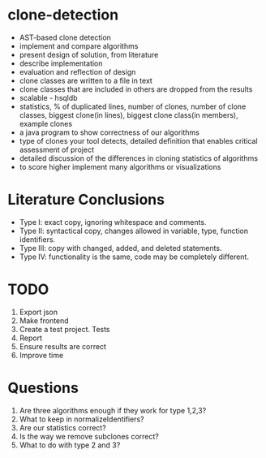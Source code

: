 # clone-detection

- AST-based clone detection
- implement and compare algorithms
- present design of solution, from literature
- describe implementation
- evaluation and reflection of design
- clone classes are written to a file in text
- clone classes that are included in others are dropped from the results
- scalable - hsqldb
- statistics, % of duplicated lines, number of clones, number of clone classes, biggest clone(in lines), biggest clone class(in members), example clones
- a java program to show correctness of our algorithms
- type of clones your tool detects, detailed definition that enables critical assessment of project
- detailed discussion of the differences in cloning statistics of algorithms
- to score higher implement many algorithms or visualizations

# Literature Conclusions

- Type I: exact copy, ignoring whitespace and comments.
- Type II: syntactical copy, changes allowed in variable, type, function identifiers.
- Type III: copy with changed, added, and deleted statements.
- Type IV: functionality is the same, code may be completely different.

# TODO
1) Export json
2) Make frontend
3) Create a test project. Tests
4) Report
5) Ensure results are correct
6) Improve time

# Questions
1) Are three algorithms enough if they work for type 1,2,3?
2) What to keep in normalizeIdentifiers?
3) Are our statistics correct?
4) Is the way we remove subclones correct?
5) What to do with type 2 and 3?